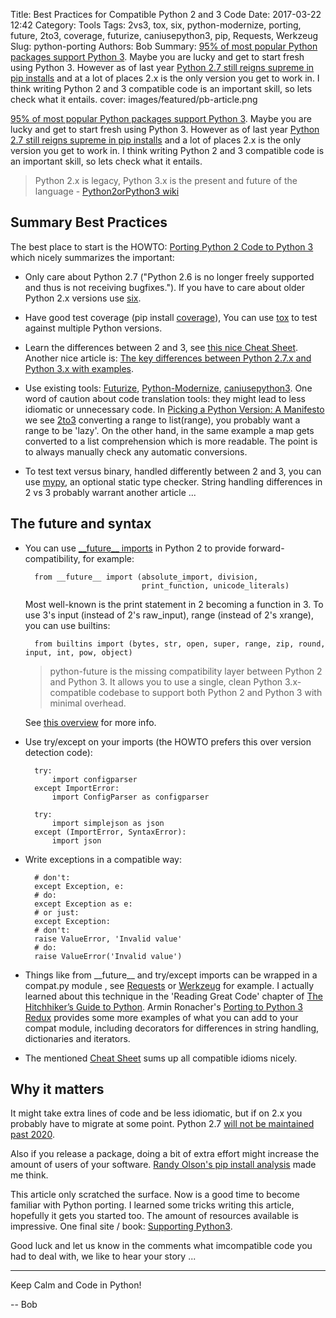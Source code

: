 Title: Best Practices for Compatible Python 2 and 3 Code
Date: 2017-03-22 12:42
Category: Tools
Tags: 2vs3, tox, six, python-modernize, porting, future, 2to3, coverage, futurize, caniusepython3, pip, Requests, Werkzeug
Slug: python-porting
Authors: Bob
Summary: [95% of most popular Python packages support Python 3](http://py3readiness.org/). Maybe you are lucky and get to start fresh using Python 3. However as of last year [Python 2.7 still reigns supreme in pip installs](http://www.randalolson.com/2016/09/03/python-2-7-still-reigns-supreme-in-pip-installs/) and at a lot of places 2.x is the only version you get to work in. I think writing Python 2 and 3 compatible code is an important skill, so lets check what it entails.
cover: images/featured/pb-article.png

[95% of most popular Python packages support Python 3](http://py3readiness.org/). Maybe you are lucky and get to start fresh using Python 3. However as of last year [Python 2.7 still reigns supreme in pip installs](http://www.randalolson.com/2016/09/03/python-2-7-still-reigns-supreme-in-pip-installs/) and a lot of places 2.x is the only version you get to work in. I think writing Python 2 and 3 compatible code is an important skill, so lets check what it entails.

> Python 2.x is legacy, Python 3.x is the present and future of the language - [Python2orPython3 wiki](https://wiki.python.org/moin/Python2orPython3)

## Summary Best Practices

The best place to start is the HOWTO: [Porting Python 2 Code to Python 3](https://docs.python.org/3/howto/pyporting.html) which nicely summarizes the important:

* Only care about Python 2.7 ("Python 2.6 is no longer freely supported and thus is not receiving bugfixes."). If you have to care about older Python 2.x versions use [six](https://pypi.python.org/pypi/six).

* Have good test coverage (pip install [coverage](https://pypi.python.org/pypi/coverage)), You can use [tox](https://pypi.python.org/pypi/tox) to test against multiple Python versions.

* Learn the differences between 2 and 3, see [this nice Cheat Sheet](http://python-future.org/compatible_idioms.html). Another nice article is: [The key differences between Python 2.7.x and Python 3.x with examples](http://sebastianraschka.com/Articles/2014_python_2_3_key_diff.html).

* Use existing tools: [Futurize](http://python-future.org/automatic_conversion.html), [Python-Modernize](https://python-modernize.readthedocs.io/en/latest/), [caniusepython3](https://pypi.python.org/pypi/caniusepython3). One word of caution about code translation tools: they might lead to less idiomatic or unnecessary code. In [Picking a Python Version: A Manifesto](http://www.oreilly.com/programming/free/from-future-import-python.csp) we see [2to3](https://docs.python.org/2/library/2to3.html) converting a range to list(range), you probably want a range to be 'lazy'. On the other hand, in the same example a map gets converted to a list comprehension which is more readable. The point is to always manually check any automatic conversions.

* To test text versus binary, handled differently between 2 and 3, you can use [mypy](http://mypy-lang.org), an optional static type checker. String handling differences in 2 vs 3 probably warrant another article ...

## The future and syntax

* You can use [\_\_future\_\_ imports](http://python-future.org/imports.html) in Python 2 to provide forward-compatibility, for example:

		from __future__ import (absolute_import, division,
								print_function, unicode_literals)

	Most well-known is the print statement in 2 becoming a function in 3. To use 3's input (instead of 2's raw_input), range (instead of 2's xrange), you can use builtins:

		from builtins import (bytes, str, open, super, range, zip, round, input, int, pow, object)

	> python-future is the missing compatibility layer between Python 2 and Python 3. It allows you to use a single, clean Python 3.x-compatible codebase to support both Python 2 and Python 3 with minimal overhead.

	See [this overview](http://python-future.org/overview.html) for more info.

* Use try/except on your imports (the HOWTO prefers this over version detection code):

		try:
			import configparser
		except ImportError:
			import ConfigParser as configparser

		try:
			import simplejson as json
		except (ImportError, SyntaxError):
			import json


* Write exceptions in a compatible way:

		# don't:
		except Exception, e:
		# do:
		except Exception as e:
		# or just:
		except Exception:
		# don't:
		raise ValueError, 'Invalid value'
		# do:
		raise ValueError('Invalid value')

* Things like from \_\_future\_\_ and try/except imports can be wrapped in a compat.py module , see [Requests](https://github.com/kennethreitz/requests/blob/master/requests/compat.py) or [Werkzeug](https://github.com/pallets/werkzeug/blob/master/werkzeug/_compat.py) for example. I actually learned about this technique in the 'Reading Great Code' chapter of [The Hitchhiker’s Guide to Python](http://docs.python-guide.org/en/latest/). Armin Ronacher's [Porting to Python 3 Redux](http://lucumr.pocoo.org/2013/5/21/porting-to-python-3-redux/) provides some more examples of what you can add to your compat module, including decorators for differences in string handling, dictionaries and iterators.

* The mentioned [Cheat Sheet](http://python-future.org/compatible_idioms.html) sums up all compatible idioms nicely.

## Why it matters

It might take extra lines of code and be less idiomatic, but if on 2.x you probably have to migrate at some point. Python 2.7 [will not be maintained past 2020](https://pythonclock.org/).

Also if you release a package, doing a bit of extra effort might increase the amount of users of your software. [Randy Olson's pip install analysis](http://www.randalolson.com/2016/09/03/python-2-7-still-reigns-supreme-in-pip-installs/) made me think.

This article only scratched the surface. Now is a good time to become familiar with Python porting. I learned some tricks writing this article, hopefully it gets you started too. The amount of resources available is impressive. One final site / book: [Supporting Python3](http://python3porting.com). 

Good luck and let us know in the comments what imcompatible code you had to deal with, we like to hear your story ...

---

Keep Calm and Code in Python!

-- Bob

